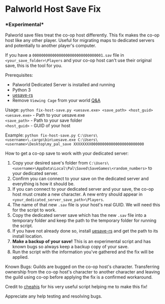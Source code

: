 # Palworld Host Save Fix

### **\*Experimental\***

Palworld save files treat the co-op host differently. This fix makes the co-op host like any other player. Useful for migrating maps to dedicated servers and potentially to another player's computer.

If you have a `00000000000000000000000000000001.sav` file in `<your_save_folder>\Players` and your co-op host can't use their original save, this is the tool for you.

Prerequisites:
- Palworld Dedicated Server is installed and running
- Python 3
- [uesave-rs](https://github.com/trumank/uesave-rs)
- Remove `Viewing Cage` from your world [Q&A](https://tech.palworldgame.com/dedicated-server-guide#qa)

Usage: `python fix-host-save.py <uesave.exe> <save_path> <host_guid>`    
`<uesave.exe>` - Path to your uesave.exe    
`<save_path>` - Path to your save folder    
`<host_guid>` - GUID of your host

Example: `python fix-host-save.py C:\Users\<username>\.cargo\bin\uesave.exe C:\Users\<username>\Desktop\my_pal_save XXXXXXXX000000000000000000000000`

How to get a co-op save to work with your dedicated server:
1. Copy your desired save's folder from `C:\Users\<username>\AppData\Local\Pal\Saved\SaveGames\<random_numbers>` to your dedicated server.
2. Confirm you can connect to your save on the dedicated server and everything is how it should be.
3. If you can connect to your dedicated server and your save, the co-op host must create a new character. A new entry should appear in `<your_dedicated_server_save_path>\Players`.
4. The name of that new `.sav` file is your host's real GUID. We will need this for the script to work.
5. Copy the dedicated server save which has the new `.sav` file into a temporary folder and keep the path to the temporary folder for running the script.
6. If you have not already done so, install [uesave-rs](https://github.com/trumank/uesave-rs) and get the path to its install location.
7. **Make a backup of your save!** This is an experimental script and has known bugs so always keep a backup copy of your save.
8. Run the script with the information you've gathered and the fix will be applied.

Known Bugs: Guilds are bugged on the co-op host's character. Transferring ownership from the co-op host's character to another character and leaving the guild using co-op before applying the fix is a confirmed workaround.

Credit to [cheahjs](https://gist.github.com/cheahjs/300239464dd84fe6902893b6b9250fd0) for his very useful script helping me to make this fix!

Appreciate any help testing and resolving bugs.
